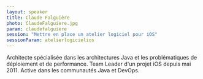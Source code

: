 ```yaml
---
layout: speaker
title: Claude Falguière
photo: ClaudeFalguiere.jpg
param: claudefalguiere
session: "Mettre en place un atelier logiciel pour iOS"
sessionParam: atelierlogicielios
---
```


Architecte spécialisée dans les architectures Java et les problématiques de déploiement et de performance.
Team Leader d'un projet iOS depuis mai 2011.
Active dans les communautés Java et DevOps.